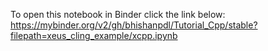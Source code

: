 To open this notebook in Binder click the link below:  
https://mybinder.org/v2/gh/bhishanpdl/Tutorial_Cpp/stable?filepath=xeus_cling_example/xcpp.ipynb

